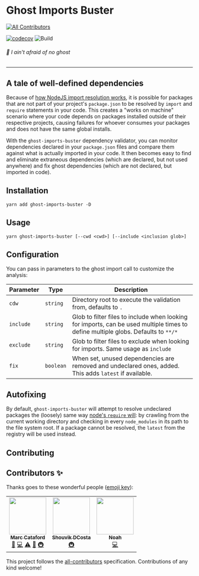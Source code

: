 # Ghost Imports Buster
<!-- ALL-CONTRIBUTORS-BADGE:START - Do not remove or modify this section -->
[![All Contributors](https://img.shields.io/badge/all_contributors-3-orange.svg?style=flat-square)](#contributors-)
<!-- ALL-CONTRIBUTORS-BADGE:END -->
[![codecov](https://codecov.io/gh/tophat/ghost-imports-buster/branch/master/graph/badge.svg)](https://codecov.io/gh/tophat/ghost-imports-buster)
![Build](https://github.com/tophat/ghost-imports-buster/workflows/Node.js%20CI/badge.svg?branch=master)

###### :ghost: I ain't afraid of no ghost

---

## A tale of well-defined dependencies

Because of [how NodeJS import resolution works](https://nodejs.org/api/modules.html#modules_all_together), it is possible for packages that are not part of your project's `package.json` to be resolved by `import` and `require` statements in your code. This creates a "works on machine" scenario where your code depends on packages installed outside of their respective projects, causing failures for whoever consumes your packages and does not have the same global installs. 

With the `ghost-imports-buster` dependency validator, you can monitor dependencies declared in your `package.json` files and compare them against what is actually imported in your code. It then becomes easy to find and eliminate extraneous dependencies (which are declared, but not used anywhere) and fix ghost dependencies (which are not declared, but imported in code).

## Installation

```
yarn add ghost-imports-buster -D
```

## Usage

```
yarn ghost-imports-buster [--cwd <cwd>] [--include <inclusion glob>]
```

## Configuration

You can pass in parameters to the ghost import call to customize the analysis:

|Parameter|Type|Description|
|---|---|---|
|`cdw`|`string`|Directory root to execute the validation from, defaults to `.`|
|`include`|`string`|Glob to filter files to include when looking for imports, can be used multiple times to define multiple globs. Defaults to `**/*`|
|`exclude`|`string`|Glob to filter files to exclude when looking for imports. Same usage as `include`|
|`fix`|`boolean`|When set, unused dependencies are removed and undeclared ones, added. This adds `latest` if available.|

## Autofixing

By default, `ghost-imports-buster` will attempt to resolve undeclared packages the (loosely) same way [node's `require` will](https://nodejs.org/api/modules.html#modules_all_together): by crawling from the current working directory and checking in every `node_modules` in its path to the file system root. If a package cannot be resolved, the `latest` from the registry will be used instead.

## Contributing


## Contributors ✨

Thanks goes to these wonderful people ([emoji key](https://allcontributors.org/docs/en/emoji-key)):

<!-- ALL-CONTRIBUTORS-LIST:START - Do not remove or modify this section -->
<!-- prettier-ignore-start -->
<!-- markdownlint-disable -->
<table>
  <tr>
    <td align="center"><a href="https://mcataford.github.io"><img src="https://avatars2.githubusercontent.com/u/6210361?v=4?s=100" width="100px;" alt=""/><br /><sub><b>Marc Cataford</b></sub></a><br /><a href="#ideas-mcataford" title="Ideas, Planning, & Feedback">🤔</a> <a href="https://github.com/tophat/ghost-imports-buster/commits?author=mcataford" title="Code">💻</a> <a href="https://github.com/tophat/ghost-imports-buster/commits?author=mcataford" title="Tests">⚠️</a> <a href="https://github.com/tophat/ghost-imports-buster/commits?author=mcataford" title="Documentation">📖</a> <a href="#infra-mcataford" title="Infrastructure (Hosting, Build-Tools, etc)">🚇</a></td>
    <td align="center"><a href="https://opensource.tophat.com"><img src="https://avatars.githubusercontent.com/u/6020693?v=4?s=100" width="100px;" alt=""/><br /><sub><b>Shouvik DCosta</b></sub></a><br /><a href="#infra-sdcosta" title="Infrastructure (Hosting, Build-Tools, etc)">🚇</a></td>
    <td align="center"><a href="https://noahnu.com"><img src="https://avatars.githubusercontent.com/u/1297096?v=4?s=100" width="100px;" alt=""/><br /><sub><b>Noah</b></sub></a><br /><a href="https://github.com/tophat/ghost-imports-buster/commits?author=noahnu" title="Code">💻</a></td>
  </tr>
</table>

<!-- markdownlint-restore -->
<!-- prettier-ignore-end -->

<!-- ALL-CONTRIBUTORS-LIST:END -->

This project follows the [all-contributors](https://github.com/all-contributors/all-contributors) specification. Contributions of any kind welcome!
